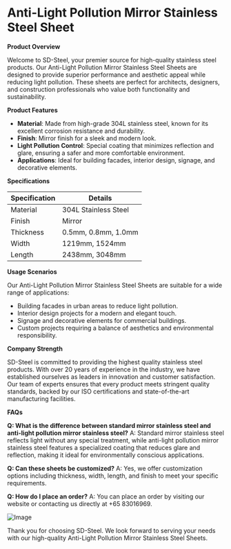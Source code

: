 # Anti-Light Pollution Mirror Stainless Steel Sheet

**Product Overview**

Welcome to SD-Steel, your premier source for high-quality stainless steel products. Our Anti-Light Pollution Mirror Stainless Steel Sheets are designed to provide superior performance and aesthetic appeal while reducing light pollution. These sheets are perfect for architects, designers, and construction professionals who value both functionality and sustainability.

**Product Features**

- **Material**: Made from high-grade 304L stainless steel, known for its excellent corrosion resistance and durability.
- **Finish**: Mirror finish for a sleek and modern look.
- **Light Pollution Control**: Special coating that minimizes reflection and glare, ensuring a safer and more comfortable environment.
- **Applications**: Ideal for building facades, interior design, signage, and decorative elements.

**Specifications**

| Specification         | Details                      |
|-----------------------|------------------------------|
| Material              | 304L Stainless Steel         |
| Finish                | Mirror                       |
| Thickness             | 0.5mm, 0.8mm, 1.0mm          |
| Width                 | 1219mm, 1524mm               |
| Length                | 2438mm, 3048mm               |

**Usage Scenarios**

Our Anti-Light Pollution Mirror Stainless Steel Sheets are suitable for a wide range of applications:
- Building facades in urban areas to reduce light pollution.
- Interior design projects for a modern and elegant touch.
- Signage and decorative elements for commercial buildings.
- Custom projects requiring a balance of aesthetics and environmental responsibility.

**Company Strength**

SD-Steel is committed to providing the highest quality stainless steel products. With over 20 years of experience in the industry, we have established ourselves as leaders in innovation and customer satisfaction. Our team of experts ensures that every product meets stringent quality standards, backed by our ISO certifications and state-of-the-art manufacturing facilities.

**FAQs**

**Q: What is the difference between standard mirror stainless steel and anti-light pollution mirror stainless steel?**
A: Standard mirror stainless steel reflects light without any special treatment, while anti-light pollution mirror stainless steel features a specialized coating that reduces glare and reflection, making it ideal for environmentally conscious applications.

**Q: Can these sheets be customized?**
A: Yes, we offer customization options including thickness, width, length, and finish to meet your specific requirements.

**Q: How do I place an order?**
A: You can place an order by visiting our website or contacting us directly at +65 83016969.

![Image](https://github.com/user-attachments/assets/2567258e-e124-4816-932d-1809bd27ef0b)

Thank you for choosing SD-Steel. We look forward to serving your needs with our high-quality Anti-Light Pollution Mirror Stainless Steel Sheets.
